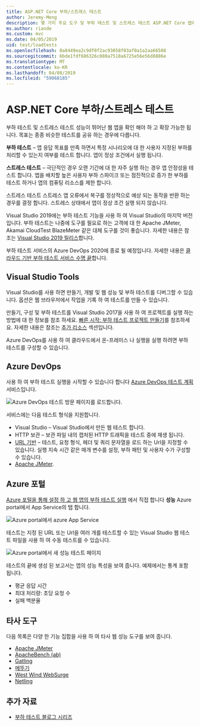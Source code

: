 ```yaml
---
title: ASP.NET Core 부하/스트레스 테스트
author: Jeremy-Meng
description: 몇 가지 주요 도구 및 부하 테스트 및 스트레스 테스트 ASP.NET Core 앱에 대 한 접근 방법에 알아봅니다.
ms.author: riande
ms.custom: mvc
ms.date: 04/05/2019
uid: test/loadtests
ms.openlocfilehash: 0a8449ea2c9df0f2ac93058f03af0a1a2aa66508
ms.sourcegitcommit: 6bde1fdf686326c080a7518a6725e56e56d8886e
ms.translationtype: MT
ms.contentlocale: ko-KR
ms.lasthandoff: 04/08/2019
ms.locfileid: "59068185"
---
```

# <a name="aspnet-core-loadstress-testing"></a>ASP.NET Core 부하/스트레스 테스트

부하 테스트 및 스트레스 테스트 성능이 뛰어난 웹 앱을 확인 해야 하 고 확장 가능한 됩니다. 목표는 종종 비슷한 테스트를 공유 하는 경우에 다릅니다.

**부하 테스트** &ndash; 앱 응답 목표를 만족 하면서 특정 시나리오에 대 한 사용자 지정된 부하를 처리할 수 있는지 여부를 테스트 합니다. 앱이 정상 조건에서 실행 됩니다.

**스트레스 테스트** &ndash; 극단적인 경우 오랜 기간에 대 한 자주 실행 하는 경우 앱 안정성을 테스트 합니다. 앱을 배치할 높은 사용자 부하 스파이크 또는 점진적으로 증가 한 부하를 테스트 하거나 앱의 컴퓨팅 리소스를 제한 합니다.

스트레스 테스트 스트레스 앱 오류에서 복구를 정상적으로 예상 되는 동작을 반환 하는 경우를 결정 합니다. 스트레스 상태에서 앱이 정상 조건 실행 되지 않습니다.

Visual Studio 2019에는 부하 테스트 기능을 사용 하 여 Visual Studio의 마지막 버전입니다. 부하 테스트는 나중에 도구를 필요로 하는 고객에 대 한 Apache JMeter, Akamai CloudTest BlazeMeter 같은 대체 도구를 것이 좋습니다. 자세한 내용은 참조는 [Visual Studio 2019 릴리스](/visualstudio/releases/2019/release-notes#test-tools)합니다.

부하 테스트 서비스의 Azure DevOps 2020에 종료 될 예정입니다. 자세한 내용은 [클라우드 기반 부하 테스트 서비스 수명 끝](https://devblogs.microsoft.com/devops/cloud-based-load-testing-service-eol/)합니다.

## <a name="visual-studio-tools"></a>Visual Studio Tools

Visual Studio를 사용 하면 만들기, 개발 및 웹 성능 및 부하 테스트를 디버그할 수 있습니다. 옵션은 웹 브라우저에서 작업을 기록 하 여 테스트를 만들 수 있습니다.

만들기, 구성 및 부하 테스트를 Visual Studio 2017을 사용 하 여 프로젝트를 실행 하는 방법에 대 한 정보를 참조 하세요. [빠른 시작: 부하 테스트 프로젝트 만들기](/visualstudio/test/quickstart-create-a-load-test-project?view=vs-2017)를 참조하세요. 자세한 내용은 참조는 [추가 리소스](#additional-resources) 섹션입니다.

Azure DevOps를 사용 하 여 클라우드에서 온-프레미스 나 실행을 실행 하려면 부하 테스트를 구성할 수 있습니다.

## <a name="azure-devops"></a>Azure DevOps

사용 하 여 부하 테스트 실행을 시작할 수 있습니다 합니다 [Azure DevOps 테스트 계획](/azure/devops/test/load-test/index?view=vsts) 서비스입니다.

![Azure DevOps 테스트 방문 페이지를 로드합니다.](./load-tests/_static/azure-devops-load-test.png)

서비스에는 다음 테스트 형식을 지원합니다.

* Visual Studio &ndash; Visual Studio에서 만든 웹 테스트 합니다.
* HTTP 보관 &ndash; 보관 파일 내의 캡처된 HTTP 트래픽을 테스트 중에 재생 됩니다.
* [URL 기반](/azure/devops/test/load-test/get-started-simple-cloud-load-test?view=vsts) &ndash; 테스트, 요청 형식, 헤더 및 쿼리 문자열을 로드 하는 Url을 지정할 수 있습니다. 실행 지속 시간 같은 매개 변수를 설정, 부하 패턴 및 사용자 수가 구성할 수 있습니다.
* [Apache JMeter](https://jmeter.apache.org/).

## <a name="azure-portal"></a>Azure 포털

[Azure 포털을 통해 설정 하 고 웹 앱의 부하 테스트 실행](/azure/devops/test/load-test/app-service-web-app-performance-test?view=vsts) 에서 직접 합니다 **성능** Azure portal에서 App Service의 탭 합니다.

![Azure portal에서 azure App Service](./load-tests/_static/azure-appservice-perf-test.png)

테스트는 지정 된 URL 또는 Url을 여러 개를 테스트할 수 있는 Visual Studio 웹 테스트 파일을 사용 하 여 수동 테스트를 수 있습니다.

![Azure portal에서 새 성능 테스트 페이지](./load-tests/_static/azure-appservice-perf-test-config.png)

테스트의 끝에 생성 된 보고서는 앱의 성능 특성을 보여 줍니다. 예제에서는 통계 포함 됩니다.

* 평균 응답 시간
* 최대 처리량: 초당 요청 수
* 실패 백분율

## <a name="third-party-tools"></a>타사 도구

다음 목록은 다양 한 기능 집합을 사용 하 여 타사 웹 성능 도구를 보여 줍니다.

* [Apache JMeter](https://jmeter.apache.org/)
* [ApacheBench (ab)](https://httpd.apache.org/docs/2.4/programs/ab.html)
* [Gatling](https://gatling.io/)
* [메뚜기](https://locust.io/)
* [West Wind WebSurge](http://websurge.west-wind.com/)
* [Netling](https://github.com/hallatore/Netling)

## <a name="additional-resources"></a>추가 자료

* [부하 테스트 블로그 시리즈](https://blogs.msdn.microsoft.com/charles_sterling/2015/06/01/load-test-series-part-i-creating-web-performance-tests-for-a-load-test/)
